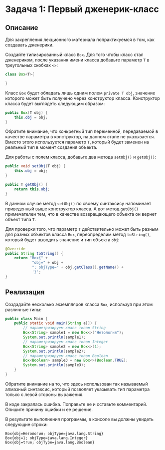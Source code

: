 # Задача 1: Первый дженерик-класс

## Описание
Для закрепления лекционного материала попрактикуемся в том, как создавать дженерики. 

Создайте типизированный класс `Box`. Для того чтобы класс стал дженериком, после указания имени класса добавьте параметр `T` в треугольных скобках `<>`:
```java
class Box<T>{ 

}
```

Класс `Box` будет обладать лишь одним полем `private T obj`, значение которого может быть получено через конструктор класса. Конструктор класса будет выглядеть следующим образом:
```java
public Box(T obj) {
    this.obj = obj;
}
```

Обратите внимание, что конкретный тип переменной, передаваемой в качестве параметра в конструктор, на данном этапе не указывается. Вместо этого используется параметр `T`, который будет заменен на реальный тип в момент создания объекта.

Для работы с полем класса, добавьте два метода `setObj()` и `getObj()`:
```java
public void setObj(T obj) {
    this.obj = obj;
}

public T getObj() {
    return this.obj;
}
```

В данном случае метод `setObj()` по своему синтаксису напоминает приведенный выше конструктор класса. А вот метод `getObj()` примечателен тем, что в качестве возвращающего объекта он вернет объект типа `T`.

Для проверки того, что параметр `T` действительно может быть разным для разных объектов класса `Box`, переопределим метод `toString()`, который будет выводить значение и тип объекта `obj`:
```java
@Override
public String toString() {
    return "Box{" +
            "obj=" + obj +
            "; objType=" + obj.getClass().getName() +
            '}';
}
```

## Реализация
Создадайте несколько экземпляров класса `Box`, используя при этом различные типы:
```java
public class Main {
    public static void main(String a[]) {
        // параметризируем класс типом String
        Box<String> sample1 = new Box<>("Нетология");
        System.out.println(sample1);
        // параметризируем класс типом Integer
        Box<String> sample2 = new Box<>(1);
        System.out.println(sample2);
        // параметризируем класс типом Boolean
        Box<Boolean> sample3 = new Box<>(Boolean.TRUE);
        System.out.println(sample3);
    }
}
```

Обратите внимание на то, что здесь использован так называемый алмазный синтаксис, который позволяет указывать тип параметра только с левой стороны выражения.

В коде закралась ошибка. Поправьте ее и оставьте комментарий. Опишите причину ошибки и ее решение.

В результате выполнения программы, в консоле вы должны увидеть следующие строки:
```
Box{obj=Нетология; objType=java.lang.String}
Box{obj=1; objType=java.lang.Integer}
Box{obj=true; objType=java.lang.Boolean}
```
